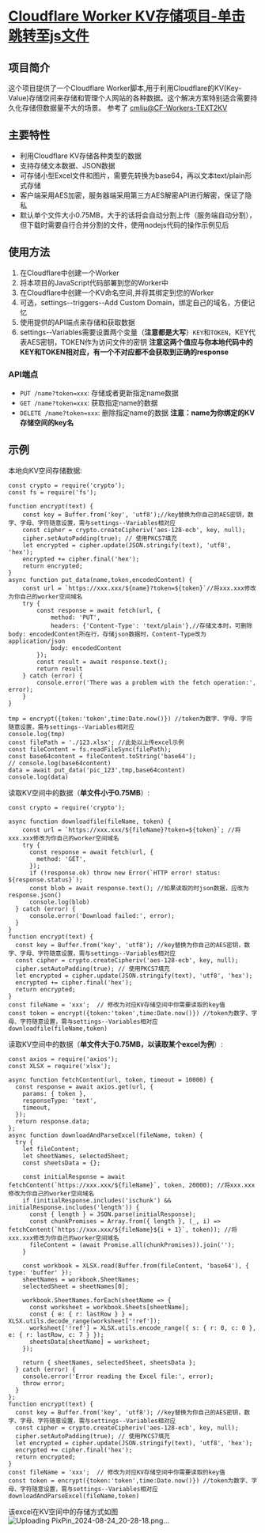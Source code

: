 # [Cloudflare Worker KV存储项目-单击跳转至js文件](https://github.com/yxnwh/cloudflare-worker-usage/blob/main/cloudflare-worker-storage.js)

## 项目简介

这个项目提供了一个Cloudflare Worker脚本,用于利用Cloudflare的KV(Key-Value)存储空间来存储和管理个人网站的各种数据。这个解决方案特别适合需要持久化存储但数据量不大的场景。
参考了 [cmliu@CF-Workers-TEXT2KV](https://github.com/cmliu/CF-Workers-TEXT2KV)

## 主要特性

- 利用Cloudflare KV存储各种类型的数据
- 支持存储文本数据、JSON数据
- 可存储小型Excel文件和图片，需要先转换为base64，再以文本text/plain形式存储
- 客户端采用AES加密，服务器端采用第三方AES解密API进行解密，保证了隐私
- 默认单个文件大小0.75MB，大于的话将会自动分割上传（服务端自动分割），但下载时需要自行合并分割的文件，使用nodejs代码的操作示例见后

## 使用方法

1. 在Cloudflare中创建一个Worker
2. 将本项目的JavaScript代码部署到您的Worker中
3. 在Cloudflare中创建一个KV命名空间,并将其绑定到您的Worker
4. 可选，settings--triggers--Add Custom Domain，绑定自己的域名，方便记忆 
5. 使用提供的API端点来存储和获取数据
6. settings--Variables需要设置两个变量（**注意都是大写**）```KEY```和```TOKEN```，KEY代表AES密钥，TOKEN作为访问文件的密钥
   **注意这两个值应与你本地代码中的KEY和TOKEN相对应，有一个不对应都不会获取到正确的response**

### API端点

- `PUT /name?token=xxx`: 存储或者更新指定name数据
- `GET /name?token=xxx`: 获取指定name的数据
- `DELETE /name?token=xxx`: 删除指定name的数据
**注意：name为你绑定的KV存储空间的key名**

## 示例

本地向KV空间存储数据:
```
const crypto = require('crypto');
const fs = require('fs');

function encrypt(text) {
    const key = Buffer.from('key', 'utf8');//key替换为你自己的AES密钥，数字、字母、字符随意设置，需与settings--Variables相对应
    const cipher = crypto.createCipheriv('aes-128-ecb', key, null);
    cipher.setAutoPadding(true); // 使用PKCS7填充
    let encrypted = cipher.update(JSON.stringify(text), 'utf8', 'hex');
    encrypted += cipher.final('hex');
    return encrypted;
}
async function put_data(name,token,encodedContent) {
    const url = `https://xxx.xxx/${name}?token=${token}`//将xxx.xxx修改为你自己的worker空间域名
    try {
        const response = await fetch(url, {
            method: 'PUT',
            headers: {'Content-Type': 'text/plain'},//存储文本时，可删除body: encodedContent所在行，存储json数据时，Content-Type改为application/json
            body: encodedContent
        });
        const result = await response.text();
        return result
    } catch (error) {
        console.error('There was a problem with the fetch operation:', error);
    }
}

tmp = encrypt({token:'token',time:Date.now()}) //token为数字、字母、字符随意设置，需与settings--Variables相对应
console.log(tmp)
const filePath = './123.xlsx'; //此处以上传excel示例
const fileContent = fs.readFileSync(filePath);
const base64content = fileContent.toString('base64');
// console.log(base64content)
data = await put_data('pic_123',tmp,base64content)
console.log(data)
```

读取KV空间中的数据（**单文件小于0.75MB**）:
```
const crypto = require('crypto');

async function downloadfile(fileName, token) {
    const url = `https://xxx.xxx/${fileName}?token=${token}`; //将xxx.xxx修改为你自己的worker空间域名
    try {
      const response = await fetch(url, {
        method: 'GET',
      });
      if (!response.ok) throw new Error(`HTTP error! status: ${response.status}`);
      const blob = await response.text(); //如果读取的时json数据，应改为response.json()
      console.log(blob)
  } catch (error) {
      console.error('Download failed:', error);
  }
}
function encrypt(text) {
  const key = Buffer.from('key', 'utf8'); //key替换为你自己的AES密钥，数字、字母、字符随意设置，需与settings--Variables相对应
  const cipher = crypto.createCipheriv('aes-128-ecb', key, null);
  cipher.setAutoPadding(true); // 使用PKCS7填充
  let encrypted = cipher.update(JSON.stringify(text), 'utf8', 'hex');
  encrypted += cipher.final('hex');
  return encrypted;
}
const fileName = 'xxx';  // 修改为对应KV存储空间中你需要读取的key值
const token = encrypt({token:'token',time:Date.now()}) //token为数字、字母、字符随意设置，需与settings--Variables相对应
downloadfile(fileName,token)
```


读取KV空间中的数据（**单文件大于0.75MB，以读取某个excel为例**）:
```
const axios = require('axios');
const XLSX = require('xlsx');

async function fetchContent(url, token, timeout = 10000) {
  const response = await axios.get(url, {
    params: { token },
    responseType: 'text',
    timeout,
  });
  return response.data;
};
async function downloadAndParseExcel(fileName, token) {
  try {
    let fileContent;
    let sheetNames, selectedSheet;
    const sheetsData = {};

    const initialResponse = await fetchContent(`https://xxx.xxx/${fileName}`, token, 20000); //将xxx.xxx修改为你自己的worker空间域名
    if (initialResponse.includes('ischunk') && initialResponse.includes('length')) {
      const { length } = JSON.parse(initialResponse);
      const chunkPromises = Array.from({ length }, (_, i) => fetchContent(`https://xxx.xxx/${fileName}${i + 1}`, token)); //将xxx.xxx修改为你自己的worker空间域名
      fileContent = (await Promise.all(chunkPromises)).join('');
    }

    const workbook = XLSX.read(Buffer.from(fileContent, 'base64'), { type: 'buffer' });
    sheetNames = workbook.SheetNames;
    selectedSheet = sheetNames[0];
    
    workbook.SheetNames.forEach(sheetName => {
      const worksheet = workbook.Sheets[sheetName];
      const { e: { r: lastRow } } = XLSX.utils.decode_range(worksheet['!ref']);
      worksheet['!ref'] = XLSX.utils.encode_range({ s: { r: 0, c: 0 }, e: { r: lastRow, c: 7 } });
      sheetsData[sheetName] = worksheet;
    });

    return { sheetNames, selectedSheet, sheetsData };
  } catch (error) {
    console.error('Error reading the Excel file:', error);
    throw error;
  }
};
function encrypt(text) {
  const key = Buffer.from('key', 'utf8'); //key替换为你自己的AES密钥，数字、字母、字符随意设置，需与settings--Variables相对应
  const cipher = crypto.createCipheriv('aes-128-ecb', key, null);
  cipher.setAutoPadding(true); // 使用PKCS7填充
  let encrypted = cipher.update(JSON.stringify(text), 'utf8', 'hex');
  encrypted += cipher.final('hex');
  return encrypted;
}
const fileName = 'xxx';  // 修改为对应KV存储空间中你需要读取的key值
const token = encrypt({token:'token',time:Date.now()}) //token为数字、字母、字符随意设置，需与settings--Variables相对应
downloadAndParseExcel(fileName,token)
```
该excel在KV空间中的存储方式如图
![Uploading PixPin_2024-08-24_20-28-18.png…]()
